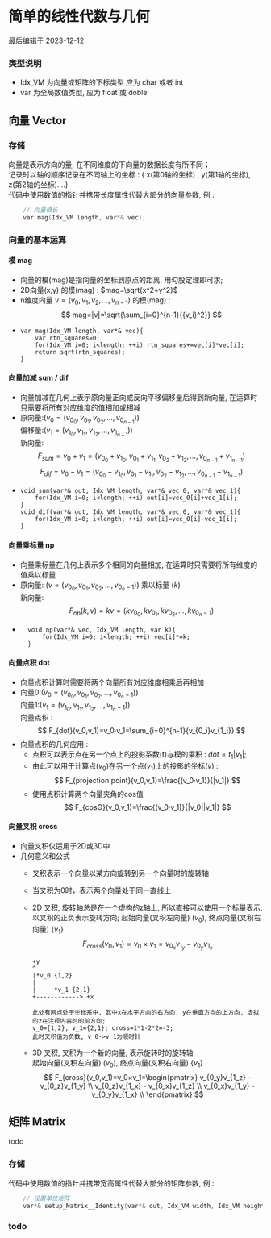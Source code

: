 # 简单的线性代数与几何
最后编辑于 2023-12-12

### 类型说明
* Idx_VM 为向量或矩阵的下标类型 应为 char 或者 int
* var 为全局数值类型, 应为 float 或 doble



## 向量 Vector

### 存储
向量是表示方向的量, 在不同维度的下向量的数据长度有所不同；   
记录时以轴的顺序记录在不同轴上的坐标 : { x(第0轴的坐标) , y(第1轴的坐标), z(第2轴的坐标)....}   
代码中使用数值的指针并携带长度属性代替大部分的向量参数, 例 : 
``` cpp
    // 向量模长
    var mag(Idx_VM length, var*& vec);
```

### 向量的基本运算
####  模 mag
* 向量的模(mag)是指向量的坐标到原点的距离, 用勾股定理即可求;
* 2D向量(x,y) 的模(mag) : $mag=\sqrt{x^2+y^2}$
* n维度向量 $v=(v_0,v_1,v_2,...,v_{n-1})$ 的模(mag) : 
  $$
  mag=|v|=\sqrt{\sum_{i=0}^{n-1}{{v_i}^2}}
  $$
*   ```
    var mag(Idx_VM length, var*& vec){
        var rtn_squares=0;
        for(Idx_VM i=0; i<length; ++i) rtn_squares+=vec[i]*vec[i];
        return sqrt(rtn_squares);
    }
    ```

#### 向量加减 sum / dif
* 向量加减在几何上表示原向量正向或反向平移偏移量后得到新向量, 在运算时只需要将所有对应维度的值相加或相减
* 原向量:($v_0=(v_{0_0}  , v_{0_1}  , v_{0_2}  , ... , v_{0_{n-1}})$)   
  偏移量:($v_1=(v_{1_0}  , v_{1_1}  , v_{1_2}  , ... , v_{1_{n-1}})$)   
  新向量:
  $$
  F_{sum}=v_0+v_1=(v_{0_0}+v_{1_0}, v_{0_1}+v_{1_1}, v_{0_2}+v_{1_2}, ... , v_{0_{n-1}}+v_{1_{n-1}})
  $$
  $$
  F_{dif}=v_0-v_1=(v_{0_0}-v_{1_0}, v_{0_1}-v_{1_1}, v_{0_2}-v_{1_2}, ... , v_{0_{n-1}}-v_{1_{n-1}})
  $$
*   ```
    void sum(var*& out, Idx_VM length, var*& vec_0, var*& vec_1){
        for(Idx_VM i=0; i<length; ++i) out[i]=vec_0[i]+vec_1[i];
    }
    void dif(var*& out, Idx_VM length, var*& vec_0, var*& vec_1){
        for(Idx_VM i=0; i<length; ++i) out[i]=vec_0[i]-vec_1[i];
    }
#### 向量乘标量 np
* 向量乘标量在几何上表示多个相同的向量相加, 在运算时只需要将所有维度的值乘以标量
* 原向量: ($v=(v_{0_0}  , v_{0_1}  , v_{0_2}  , ... , v_{0_n-1})$) 乘以标量 ($k$)   
  新向量: 
  $$
    F_{np}(k,v)=kv=(kv_{0_0}  , kv_{0_1}  , kv_{0_2}  , ... , kv_{0_n-1})
  $$   
* ```
    void np(var*& vec, Idx_VM length, var k){
        for(Idx_VM i=0; i<length; ++i) vec[i]*=k;
    }
  ```

#### 向量点积 dot
* 向量点积计算时需要将两个向量所有对应维度相乘后再相加
* 向量0:($v_0=(v_{0_0}  , v_{0_1}  , v_{0_2}  , ... , v_{0_n-1})$)   
  向量1:($v_1=(v_{1_0}  , v_{1_1}  , v_{1_2}  , ... , v_{1_n-1})$)   
  向量点积 : 
  $$
  F_{dot}(v_0,v_1)=v_0·v_1=\sum_{i=0}^{n-1}{v_{0_i}v_{1_i}}
  $$
* 向量点积的几何应用 :   
  * 点积可以表示点在另一个点上的投影系数(t)与模的乘积 : $dot=t_1|v_1|$;   
  * 由此可以用于计算点($v_0$)在另一个点($v_1$)上的投影的坐标($v$) : 
    $$
    F_{projection'point}(v_0,v_1)=\frac{(v_0·v_1)}{|v_1|}
    $$
  * 使用点积计算两个向量夹角的cos值
    $$
      F_{cosΘ}(v_0,v_1)=\frac{(v_0·v_1)}{|v_0||v_1|}
    $$

#### 向量叉积 cross
* 向量叉积仅适用于2D或3D中
* 几何意义和公式
  * 叉积表示一个向量以某方向旋转到另一个向量时的旋转轴
  * 当叉积为0时，表示两个向量处于同一直线上
  * 2D 叉积, 旋转轴总是在一个虚构的z轴上, 所以直接可以使用一个标量表示, 以叉积的正负表示旋转方向; 
    起始向量(叉积左向量) ($v_0$), 终点向量(叉积右向量) {$v_1$} 
    $$
    F_{cross}(v_0,v_1)=v_0×v_1=v_{0_x}v_{1_y}-v_{0_y}v_{1_x}
    $$
    
    ```
    +y
    ^ 
    |*v_0 {1,2}
    |
    |     *v_1 {2,1}
    +------------> +x

    此处有两点处于坐标系中, 其中x在水平方向的右方向, y在垂直方向的上方向, 虚拟的z在注视内容时的前方向; 
    v_0={1,2}, v_1={2,1}; cross=1*1-2*2=-3;
    此时叉积值为负数, v_0->v_1为顺时针
    ```
  * 3D 叉积, 叉积为一个新的向量, 表示旋转时的旋转轴   
    起始向量(叉积左向量) ($v_0$), 终点向量(叉积右向量) {$v_1$} 
    $$  
    F_{cross}(v_0,v_1)=v_0×v_1=\begin{pmatrix}
       v_{0_y}v_{1_z} - v_{0_z}v_{1_y} \\
       v_{0_z}v_{1_x} - v_{0_x}v_{1_z} \\
       v_{0_x}v_{1_y} - v_{0_y}v_{1_x} \\
    \end{pmatrix}
    $$

## 矩阵 Matrix
todo

### 存储
代码中使用数值的指针并携带宽高属性代替大部分的矩阵参数, 例 : 
``` cpp
    // 设置单位矩阵
    var*& setup_Matrix__Identity(var*& out, Idx_VM width, Idx_VM height);
```

### todo

